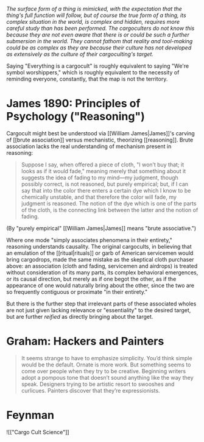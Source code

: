 _The surface form of a thing is mimicked, with the expectation that the thing's full function will follow, but of course the true form of a thing, its complex situation in the world, is complex and hidden, requires more careful study than has been performed. The cargoculters do not know this because they are not even aware that there is or could be such a further submersion in the world. They cannot fathom that reality and tool-making could be as complex as they are because their culture has not developed as extensively as the culture of their cargoculting's target._

Saying "Everything is a cargocult" is roughly equivalent to saying "We're symbol worshippers," which is roughly equivalent to the necessity of reminding everyone, constantly, that the map is not the territory.

# James 1890: Principles of Psychology ("Reasoning")

Cargocult might best be understood via [[William James|James]]'s carving of [[brute association]] versus mechanistic, theorizing [[reasoning]]. Brute association lacks the real understanding of mechanism present in reasoning:

> Suppose I say, when offered a piece of cloth, "I won’t buy that; it looks as if it would fade," meaning merely that something about it suggests the idea of fading to my mind—my judgment, though possibly correct, is not reasoned, but purely empirical; but, if I can say that into the color there enters a certain dye which I know to be chemically unstable, and that therefore the color will fade, my judgment is reasoned. The notion of the dye which is one of the parts of the cloth, is the connecting link between the latter and the notion of fading.

(By "purely empirical" [[William James|James]] means "brute associative.")

Where one mode "simply associates phenomena in their entirety," reasoning understands causality. The original cargocults, in believing that an emulation of the [[ritual|rituals]] or garb of American servicemen would bring cargodrops, made the same mistake as the skeptical cloth purchaser above: an association (cloth and fading, servicemen and airdrops) is treated without consideration of its many parts, its complex behavioral emergences, or its causal direction, but merely as if one begot the other, as if the appearance of one would naturally bring about the other, since the two are so frequently contiguous or proximate "in their entirety." 

But there is the further step that irrelevant parts of these associated wholes are not just given lacking relevance or "essentiality" to the desired target, but are further _reified_ as directly bringing about the target.

# Graham: Hackers and Painters

> It seems strange to have to emphasize simplicity. You’d think simple would be the default. Ornate is more work. But something seems to come over people when they try to be creative. Beginning writers adopt a pompous tone that doesn’t sound anything like the way they speak. Designers trying to be artistic resort to swooshes and curlicues. Painters discover that they’re expressionists.

# Feynman 
![["Cargo Cult Science"]]